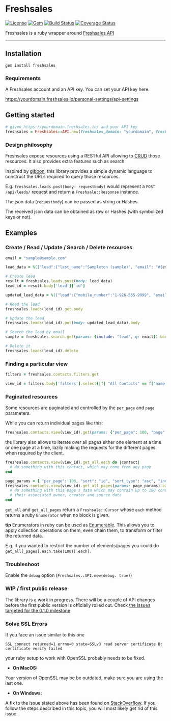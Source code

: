# Freshsales

[![License](https://img.shields.io/badge/license-MIT-green.svg?style=flat)](https://github.com/DragonBox/freshsales/blob/master/LICENSE)
[![Gem](https://img.shields.io/gem/v/freshsales.svg?style=flat)](https://rubygems.org/gems/freshsales)
[![Build Status](https://img.shields.io/circleci/project/DragonBox/freshsales/master.svg?style=flat)](https://circleci.com/gh/DragonBox/freshsales)
[![Coverage Status](https://coveralls.io/repos/github/DragonBox/freshsales/badge.svg?branch=master)](https://coveralls.io/github/DragonBox/freshsales?branch=master)

Freshsales is a ruby wrapper around [Freshsales API](https://www.freshsales.io/api/)

---

## Installation

```shell
gem install freshsales
```

### Requirements

A Freshsales account and an API key. You can set your API key here.

https://yourdomain.freshsales.io/personal-settings/api-settings

## Getting started

```ruby
# given https://yourdomain.freshsales.io/ and your API key
freshsales = Freshsales::API.new(freshsales_domain: "yourdomain", freshsales_apikey: "...")
```

### Design philosophy

Freshsales expose resources using a RESTful API allowing to [CRUD](https://en.wikipedia.org/wiki/Create,_read,_update_and_delete) those resources. It also provides extra features such as search.

Inspired by [gibbon](https://github.com/amro/gibbon), this library provides a simple dynamic language to construct the URLs required to query those resources.

E.g. `freshsales.leads.post(body: requestbody)` would represent a `POST /api/leads/` request and return a `Freshsale::Response` instance.

The json data (`requestbody`) can be passed as string or Hashes.

The received json data can be obtained as raw or Hashes (with symbolized keys or not).

## Examples

### Create / Read / Update / Search / Delete resources

```ruby
email = "sample@sample.com"

lead_data = %({"lead":{"last_name":"Sampleton (sample)", "email": "#{email}"}})

# Create lead
result = freshsales.leads.post(body: lead_data)
lead_id = result.body['lead']['id']

updated_lead_data = %({"lead":{"mobile_number":"1-926-555-9999", "email": "#{email}"}})

# Read the lead
freshsales.leads(lead_id).get.body

# Update the lead
freshsales.leads(lead_id).put(body: updated_lead_data).body

# Search the lead by email
sample = freshsales.search.get(params: {include: "lead", q: email}).body.first

# Delete it
freshsales.leads(lead_id).delete
```

### Finding a particular view

```ruby
filters = freshsales.contacts.filters.get

view_id = filters.body['filters'].select{|f| "All Contacts" == f['name'] }.first['id']
```

### Paginated resources

Some resources are paginated and controlled by the `per_page` and `page` parameters.

While you can return individual pages like this:
```ruby
freshsales.contacts.view(view_id).get(params: {"per_page": 100, "page": 2})).body
```

the library also allows to iterate over all pages either one element at a time or one page at a time, lazily making the requests for the different pages when required by the client.

```ruby
freshsales.contacts.view(view_id).get_all.each do |contact|
  # do something with this contact, which may come from any page
end

page_params = { "per_page": 100, "sort": "id", "sort_type": "asc", "include": "owner,creater,source"}
freshsales.contacts.view(view_id).get_all_pages(params: page_params).each do |contact_page|
  # do something with this page's data which may contain up to 100 contacts and
  # their associated owner, creater and source data
end
```

`get_all` and `get_all_pages` return a `Freshsale::Cursor` whose `each` method returns a ruby `Enumerator` when no block is given.

**tip** Enumerators in ruby can be used as [Enumerable](https://ruby-doc.org/core/Enumerable.html). This allows you to apply collection operations on them, even chain them, to transform or filter the returned data.

E.g. if you wanted to restrict the number of elements/pages you could do `get_all[_pages].each.take(100)[.each]`.

### Troubleshoot

Enable the `debug` option (`Freshsales::API.new(debug: true)`)

### WIP / first public release

The library is a work in progress. There will be a couple of API changes before the first public version is officially rolled out. Check [the issues targeted for the 0.1.0 milestone](https://github.com/DragonBox/freshsales/issues?q=is%3Aopen+is%3Aissue+milestone%3A0.1.0)

### Solve SSL Errors

If you face an issue similar to this one

```shell
SSL_connect returned=1 errno=0 state=SSLv3 read server certificate B: certificate verify failed
```
your ruby setup to work with OpenSSL probably needs to be fixed.

 * __On MacOS:__

Your version of OpenSSL may be be outdated, make sure you are using the last one.

 * __On Windows:__

A fix to the issue stated above has been found on [StackOverflow](http://stackoverflow.com/questions/5720484/how-to-solve-certificate-verify-failed-on-windows). If you follow the steps described in this topic, you will most likely get rid of this issue.
